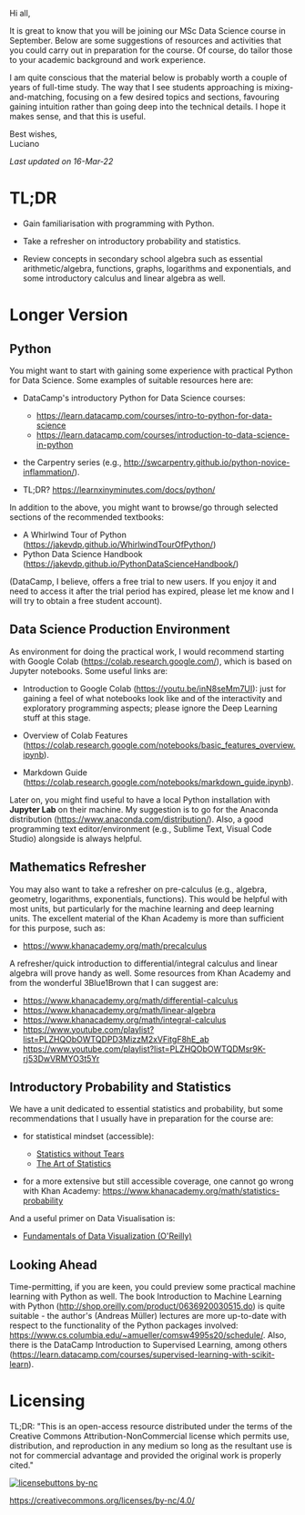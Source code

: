 Hi all,

It is great to know that you will be joining our MSc Data Science course in September. Below are some suggestions of resources and activities that you could carry out in preparation for the course. Of course, do tailor those to your academic background and work experience.

I am quite conscious that the material below is probably worth a couple of years of full-time study. The way that I see students approaching is mixing-and-matching, focusing on a few desired topics and sections, favouring gaining intuition rather than going deep into the technical details. I hope it makes sense, and that this is useful.

Best wishes,  
Luciano

*Last updated on 16-Mar-22*


# TL;DR

* Gain familiarisation with programming with Python.

* Take a refresher on introductory probability and statistics.

* Review concepts in secondary school algebra such as essential arithmetic/algebra, functions, graphs, logarithms and exponentials, and some introductory calculus and linear algebra as well.


# Longer Version


## Python

You might want to start with gaining some experience with practical Python for Data Science. Some examples of suitable resources here are:

* DataCamp's introductory Python for Data Science courses:
    - https://learn.datacamp.com/courses/intro-to-python-for-data-science
    - https://learn.datacamp.com/courses/introduction-to-data-science-in-python

* the Carpentry series (e.g., http://swcarpentry.github.io/python-novice-inflammation/).

* TL;DR? https://learnxinyminutes.com/docs/python/


In addition to the above, you might want to browse/go through selected sections of the recommended textbooks:

* A Whirlwind Tour of Python (https://jakevdp.github.io/WhirlwindTourOfPython/)
* Python Data Science Handbook (https://jakevdp.github.io/PythonDataScienceHandbook/)

(DataCamp, I believe, offers a free trial to new users. If you enjoy it and need to access it after the trial period has expired, please let me know and I will try to obtain a free student account).


## Data Science Production Environment

As environment for doing the practical work, I would recommend starting with Google Colab (https://colab.research.google.com/), which is based on Jupyter notebooks. Some useful links are:

* Introduction to Google Colab (https://youtu.be/inN8seMm7UI): just for gaining a feel of what notebooks look like and of the interactivity and exploratory programming aspects; please ignore the Deep Learning stuff at this stage.

* Overview of Colab Features (https://colab.research.google.com/notebooks/basic_features_overview.ipynb).

* Markdown Guide (https://colab.research.google.com/notebooks/markdown_guide.ipynb).


Later on, you might find useful to have a local Python installation with **Jupyter Lab** on their machine. My suggestion is to go for the Anaconda distribution (https://www.anaconda.com/distribution/). Also, a good programming text editor/environment (e.g., Sublime Text, Visual Code Studio) alongside is always helpful.


## Mathematics Refresher

You may also want to take a refresher on pre-calculus (e.g., algebra, geometry, logarithms, exponentials, functions). This would be helpful with most units, but particularly for the machine learning and deep learning units. The excellent material of the Khan Academy is more than sufficient for this purpose, such as:

* https://www.khanacademy.org/math/precalculus

A refresher/quick introduction to differential/integral calculus and linear algebra will prove handy as well. Some resources from Khan Academy and from the wonderful 3Blue1Brown that I can suggest are: 

* https://www.khanacademy.org/math/differential-calculus
* https://www.khanacademy.org/math/linear-algebra
* https://www.khanacademy.org/math/integral-calculus
* https://www.youtube.com/playlist?list=PLZHQObOWTQDPD3MizzM2xVFitgF8hE_ab
* https://www.youtube.com/playlist?list=PLZHQObOWTQDMsr9K-rj53DwVRMYO3t5Yr




## Introductory Probability and Statistics

We have a unit dedicated to essential statistics and probability, but some recommendations that I usually have in preparation for the course are:

* for statistical mindset (accessible):
    + [Statistics without Tears](https://www.penguin.co.uk/books/135/13568/statistics-without-tears/9780141987491.html)
    + [The Art of Statistics](https://www.penguin.co.uk/books/294/294857/the-art-of-statistics/9780241398630.html)
    
* for a more extensive but still accessible coverage, one cannot go wrong with Khan Academy: https://www.khanacademy.org/math/statistics-probability



And a useful primer on Data Visualisation is:

* [Fundamentals of Data Visualization (O'Reilly)](https://clauswilke.com/dataviz/)



## Looking Ahead

Time-permitting, if you are keen, you could preview some practical machine learning with Python as well. The book Introduction to Machine Learning with Python (http://shop.oreilly.com/product/0636920030515.do) is quite suitable - the author's (Andreas Müller) lectures are more up-to-date with respect to the functionality of the Python packages involved: https://www.cs.columbia.edu/~amueller/comsw4995s20/schedule/. Also, there is the DataCamp Introduction to Supervised Learning, among others (https://learn.datacamp.com/courses/supervised-learning-with-scikit-learn).




# Licensing

TL;DR: "This is an open-access resource distributed under the terms of the Creative Commons Attribution-NonCommercial license which permits use, distribution, and reproduction in any medium so long as the resultant use is not for commercial advantage and provided the original work is properly cited."

[![licensebuttons by-nc](https://licensebuttons.net/l/by-nc/3.0/88x31.png)](https://creativecommons.org/licenses/by-nc/4.0)

https://creativecommons.org/licenses/by-nc/4.0/
